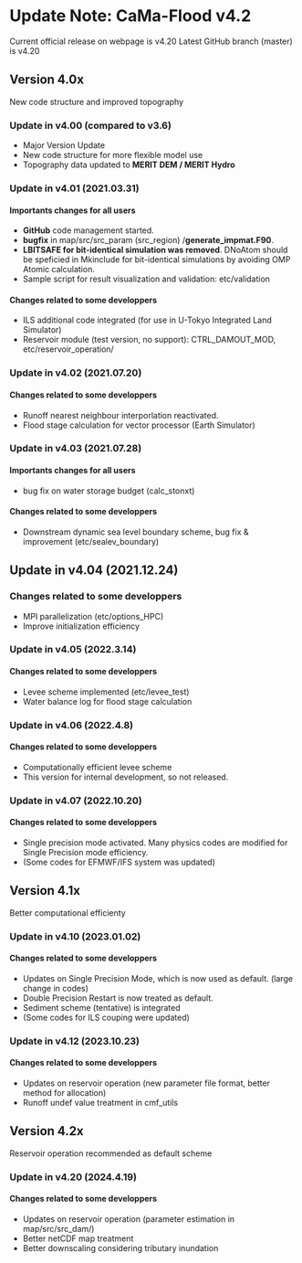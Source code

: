 # Update Note: CaMa-Flood v4.2

Current official release on webpage is v4.20
Latest GitHub branch (master)  is v4.20

## Version 4.0x
New code structure and improved topography

### Update in v4.00 (compared to v3.6)
- Major Version Update
- New code structure for more flexible model use
- Topography data updated to **MERIT DEM / MERIT Hydro**

### Update in v4.01 (2021.03.31)
#### Importants changes for all users
- **GitHub** code management started.
- **bugfix** in map/src/src_param (src_region) /**generate_impmat.F90**.
- **LBITSAFE for bit-identical simulation was removed**. DNoAtom should be speficied in Mkinclude for bit-identical simulations by avoiding OMP Atomic calculation.
- Sample script for result visualization and validation: etc/validation
#### Changes related to some developpers 
- ILS additional code integrated (for use in U-Tokyo Integrated Land Simulator)
- Reservoir module (test version, no support): CTRL_DAMOUT_MOD, etc/reservoir_operation/  

### Update in v4.02 (2021.07.20)
#### Changes related to some developpers 
- Runoff nearest neighbour interporlation reactivated.
- Flood stage calculation for vector processor (Earth Simulator) 

### Update in v4.03 (2021.07.28)
#### Importants changes for all users
- bug fix on water storage budget (calc_stonxt)
#### Changes related to some developpers 
- Downstream dynamic sea level boundary scheme, bug fix & improvement (etc/sealev_boundary)

## Update in v4.04 (2021.12.24)
### Changes related to some developpers 
- MPI parallelization (etc/options_HPC)
- Improve initialization efficiency

### Update in v4.05 (2022.3.14)
#### Changes related to some developpers 
- Levee scheme implemented (etc/levee_test)
- Water balance log for flood stage calculation

### Update in v4.06 (2022.4.8)
#### Changes related to some developpers 
- Computationally efficient levee scheme
- This version for internal development, so not released.

### Update in v4.07 (2022.10.20)
#### Changes related to some developpers 
- Single precision mode activated. Many physics codes are modified for Single Precision mode efficiency.
- (Some codes for EFMWF/IFS system was updated)

## Version 4.1x
Better computational efficienty

### Update in v4.10 (2023.01.02)
#### Changes related to some developpers 
- Updates on Single Precision Mode, which is now used as default. (large change in codes)
- Double Precision Restart is now treated as default.
- Sediment scheme (tentative) is integrated
- (Some codes for ILS couping were updated)

### Update in v4.12 (2023.10.23)
#### Changes related to some developpers 
- Updates on reservoir operation (new parameter file format, better method for allocation)
- Runoff undef value treatment in cmf_utils

## Version 4.2x
Reservoir operation recommended as default scheme

### Update in v4.20 (2024.4.19)
#### Changes related to some developpers 
- Updates on reservoir operation (parameter estimation in map/src/src_dam/)
- Better netCDF map treatment
- Better downscaling considering tributary inundation
